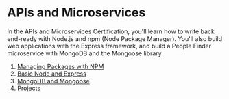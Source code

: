 # APIs and Microservices

In the APIs and Microservices Certification, you'll learn how to write back end-ready with Node.js and npm (Node Package Manager). You'll also build web applications with the Express framework, and build a People Finder microservice with MongoDB and the Mongoose library.

1. [Managing Packages with NPM](https://github.com/HOuadhour/Managing-Packages-with-NPM)
2. [Basic Node and Express](https://github.com/HOuadhour/boilerplate-express)
3. [MongoDB and Mongoose](https://github.com/HOuadhour/MongoDB-and-Mongoose)
4. [Projects](https://github.com/HOuadhour/FCC-Projects/tree/main/APIs%20and%20Microservices%20Projects/Projects)
